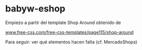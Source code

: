 babyw-eshop
===========

Empiezo a partir del template Shop Around obtenido de

www.free-css.com/free-css-templates/page115/shop-around

Para seguir: ver qué elementos hacen falta (cf. MercadoShops)
